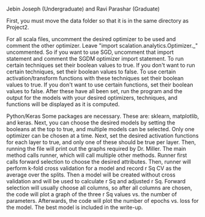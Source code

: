 Jebin Joseph (Undergraduate) and Ravi Parashar (Graduate)

First, you must move the data folder so that it is in the same directory as Project2.

For all scala files, uncomment the desired optimizer to be used and comment the other optimizer. Leave "import scalation.analytics.Optimizer._" uncommented. So if you want to use SGD, uncomment that import statement and comment the SGDM optimizer import statement. To run certain techniques set their boolean values to true. If you don't want to run certain techniques, set their boolean values to false. To use certain activation/transform functions with these techniques set their boolean values to true. If you don't want to use certain functions, set their boolean values to false. After these have all been set, run the program and the output for the models with your desired optimizers, techniques, and functions will be displayed as it is computed. 

Python/Keras
Some packages are necessary. These are: sklearn, matplotlib, and keras. Next, you can choose the desired models by setting the booleans at the top to true, and multiple models can be selected. Only one optimizer can be chosen at a time. Next, set the desired activation functions for each layer to true, and only one of these should be true per layer. Then, running the file will print out the graphs required by Dr. Miller. 
The main method calls runner, which will call multiple other methods. Runner first calls forward selection to choose the desired attributes. Then, runner will perform k-fold cross validation for a model and record r Sq CV as the average over the splits. Then a model will be created without cross validation and will be used to calculate r Sq and adjusted r Sq. 
Forward selection will usually choose all columns, so after all columns are chosen, the code will plot a graph of the three r Sq values vs. the number of parameters. Afterwards, the code will plot the number of epochs vs. loss for the model. The best model is included in the write-up. 
